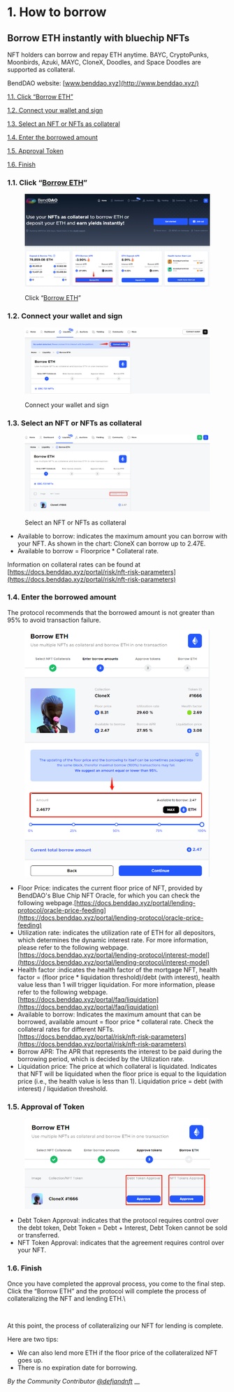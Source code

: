 # 1. How to borrow

## B**orrow ETH instantly with bluechip NFTs**

NFT holders can borrow and repay ETH anytime. BAYC, CryptoPunks, Moonbirds, Azuki, MAYC, CloneX,  Doodles, and Space Doodles are supported as collateral.&#x20;

BendDAO website: [www.benddao.xyz](http://www.benddao.xyz/)

[1.1. Click “Borrow ETH” ](1.-how-to-borrow.md#1.1.-click-borrow-eth)

[1.2. Connect your wallet and sign](1.-how-to-borrow.md#1.2.-connect-your-wallet-and-sign)

[1.3. Select an NFT or NFTs as collateral ](1.-how-to-borrow.md#1.3.-select-an-nft-or-nfts-as-collateral)

[1.4. Enter the borrowed amount](1.-how-to-borrow.md#1.4.-enter-the-borrowed-amount)

[1.5. Approval Token](1.-how-to-borrow.md#1.5.-approval-of-token)

[1.6. Finish ](1.-how-to-borrow.md#1.6.-finish-borrowing)

### 1.1. Click “[Borrow ETH](https://www.benddao.xyz/liquidity/batch-borrow)”&#x20;

<figure><img src="../../.gitbook/assets/image (13).png" alt=""><figcaption><p>Click “<a href="https://www.benddao.xyz/liquidity/batch-borrow">Borrow ETH</a>” </p></figcaption></figure>

### 1.2. Connect your wallet and sign

<figure><img src="../../.gitbook/assets/image (16).png" alt=""><figcaption><p>Connect your wallet and sign</p></figcaption></figure>

### 1.3. Select an NFT or NFTs as collateral&#x20;

<figure><img src="../../.gitbook/assets/image (1) (1).png" alt=""><figcaption><p>Select an NFT or NFTs as collateral </p></figcaption></figure>

* Available to borrow: indicates the maximum amount you can borrow with your NFT. As shown in the chart: CloneX can borrow up to 2.47E.
* Available to borrow = Floorprice \* Collateral rate.

Information on collateral rates can be found at [https://docs.benddao.xyz/portal/risk/nft-risk-parameters](https://docs.benddao.xyz/portal/risk/nft-risk-parameters)

### 1.4. Enter the borrowed amount

The protocol recommends that the borrowed amount is not greater than 95% to avoid transaction failure.

<figure><img src="../../.gitbook/assets/image (14).png" alt=""><figcaption></figcaption></figure>

* Floor Price: indicates the current floor price of NFT, provided by BendDAO's Blue Chip NFT Oracle, for which you can check the following webpage.[https://docs.benddao.xyz/portal/lending-protocol/oracle-price-feeding](https://docs.benddao.xyz/portal/lending-protocol/oracle-price-feeding)
* Utilization rate: indicates the utilization rate of ETH for all depositors, which determines the dynamic interest rate. For more information, please refer to the following webpage.[https://docs.benddao.xyz/portal/lending-protocol/interest-model](https://docs.benddao.xyz/portal/lending-protocol/interest-model)
* Health factor :indicates the health factor of the mortgage NFT, health factor = (floor price \* liquidation threshold)/debt (with interest), health value less than 1 will trigger liquidation. For more information, please refer to the following webpage.[https://docs.benddao.xyz/portal/faq/liquidation](https://docs.benddao.xyz/portal/faq/liquidation)
* Available to borrow: Indicates the maximum amount that can be borrowed, available amount = floor price \* collateral rate. Check the collateral rates for different NFTs.[https://docs.benddao.xyz/portal/risk/nft-risk-parameters](https://docs.benddao.xyz/portal/risk/nft-risk-parameters)
* Borrow APR: The APR that represents the interest to be paid during the borrowing period, which is decided by the Utilization rate.
* Liquidation price: The price at which collateral is liquidated. Indicates that NFT will be liquidated when the floor price is equal to the liquidation price (i.e., the health value is less than 1). Liquidation price = debt (with interest) / liquidation threshold.

### 1.5. Approval of Token

<figure><img src="../../.gitbook/assets/image (2).png" alt=""><figcaption></figcaption></figure>

* Debt Token Approval: indicates that the protocol requires control over the debt token, Debt Token = Debt + Interest, Debt Token cannot be sold or transferred.
* NFT Token Approval: indicates that the agreement requires control over your NFT.

### 1.6. Finish&#x20;

Once you have completed the approval process, you come to the final step. Click the “Borrow ETH” and the protocol will complete the process of collateralizing the NFT and lending ETH.\


<figure><img src="https://www.notion.so/image/https%3A%2F%2Fs3-us-west-2.amazonaws.com%2Fsecure.notion-static.com%2F2782089a-e2ae-4106-9e17-264d27aae105%2FUntitled.png?table=block&#x26;id=61277587-5e83-4ebd-a9aa-3dbe843ae9c8&#x26;spaceId=a1033669-41d2-4e3c-9d60-731dd2e40f21&#x26;width=1370&#x26;userId=9e4f179f-cfac-4753-8264-dfed35a635e9&#x26;cache=v2" alt=""><figcaption></figcaption></figure>

At this point, the process of collateralizing our NFT for lending is complete.

Here are two tips:

* We can also lend more ETH if the floor price of the collateralized NFT goes up.
* There is no expiration date for borrowing.

_By the Community Contributor_ [_@defiandnft_](https://twitter.com/defiandnft) __&#x20;

